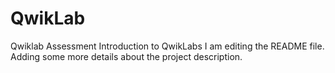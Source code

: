 # QwikLab
Qwiklab Assessment Introduction to QwikLabs
I am editing the README file. Adding some more details about the project description.
